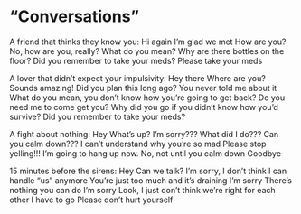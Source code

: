 # “Conversations”

A friend that thinks they know you:
Hi again
I’m glad we met
How are you?
No, how are you, really?
What do you mean?
Why are there bottles on the floor?
Did you remember to take your meds?
Please take your meds

A lover that didn’t expect your impulsivity:
Hey there
Where are you?
Sounds amazing! Did you plan this long ago? You never told me about it
What do you mean, you don’t know how you’re going to get back?
Do you need me to come get you?
Why did you go if you didn’t know how you’d survive?
Did you remember to take your meds?

A fight about nothing:
Hey
What’s up?
I’m sorry???
What did I do???
Can you calm down???
I can’t understand why you’re so mad
Please stop yelling!!!
I’m going to hang up now. No, not until you calm down
Goodbye

15 minutes before the sirens:
Hey
Can we talk?
I’m sorry, I don’t think I can handle “us” anymore
You’re just too much and it’s draining
I’m sorry
There’s nothing you can do
I’m sorry
Look, I just don’t think we’re right for each other
I have to go
Please don’t hurt yourself
